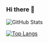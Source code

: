 ### Hi there 👋



![GitHub Stats](https://github-readme-stats.vercel.app/api?username=Maadelka&theme=radical)

[![Top Langs](https://github-readme-stats.vercel.app/api/top-langs/?username=Maadelka&langs_count=8)](https://github.com/anuraghazra/github-readme-stats)
